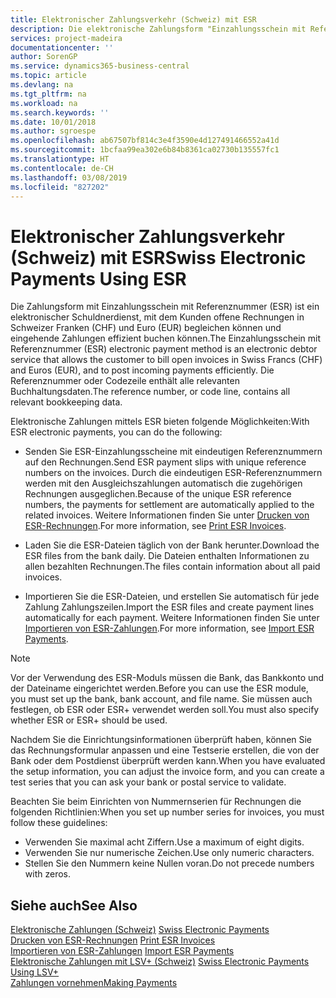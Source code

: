 ```yaml
---
title: Elektronischer Zahlungsverkehr (Schweiz) mit ESR
description: Die elektronische Zahlungsform "Einzahlungsschein mit Referenznummer" (ESR) ist ein elektronischer Debitorendienst, mit dem der Debitor offene Rechnungen in Schweizer Franken (CHF) und Euro (EUR) fakturieren und eingehende Zahlungen effizient buchen kann.
services: project-madeira
documentationcenter: ''
author: SorenGP
ms.service: dynamics365-business-central
ms.topic: article
ms.devlang: na
ms.tgt_pltfrm: na
ms.workload: na
ms.search.keywords: ''
ms.date: 10/01/2018
ms.author: sgroespe
ms.openlocfilehash: ab67507bf814c3e4f3590e4d127491466552a41d
ms.sourcegitcommit: 1bcfaa99ea302e6b84b8361ca02730b135557fc1
ms.translationtype: HT
ms.contentlocale: de-CH
ms.lasthandoff: 03/08/2019
ms.locfileid: "827202"
---
```

# <a name="swiss-electronic-payments-using-esr"></a><span data-ttu-id="50560-103">Elektronischer Zahlungsverkehr (Schweiz) mit ESR</span><span class="sxs-lookup"><span data-stu-id="50560-103">Swiss Electronic Payments Using ESR</span></span>
<span data-ttu-id="50560-104">Die Zahlungsform mit Einzahlungsschein mit Referenznummer (ESR) ist ein elektronischer Schuldnerdienst, mit dem Kunden offene Rechnungen in Schweizer Franken (CHF) und Euro (EUR) begleichen können und eingehende Zahlungen effizient buchen können.</span><span class="sxs-lookup"><span data-stu-id="50560-104">The Einzahlungsschein mit Referenznummer (ESR) electronic payment method is an electronic debtor service that allows the customer to bill open invoices in Swiss Francs (CHF) and Euros (EUR), and to post incoming payments efficiently.</span></span> <span data-ttu-id="50560-105">Die Referenznummer oder Codezeile enthält alle relevanten Buchhaltungsdaten.</span><span class="sxs-lookup"><span data-stu-id="50560-105">The reference number, or code line, contains all relevant bookkeeping data.</span></span>  

<span data-ttu-id="50560-106">Elektronische Zahlungen mittels ESR bieten folgende Möglichkeiten:</span><span class="sxs-lookup"><span data-stu-id="50560-106">With ESR electronic payments, you can do the following:</span></span>  

- <span data-ttu-id="50560-107">Senden Sie ESR-Einzahlungsscheine mit eindeutigen Referenznummern auf den Rechnungen.</span><span class="sxs-lookup"><span data-stu-id="50560-107">Send ESR payment slips with unique reference numbers on the invoices.</span></span> <span data-ttu-id="50560-108">Durch die eindeutigen ESR-Referenznummern werden mit den Ausgleichszahlungen automatisch die zugehörigen Rechnungen ausgeglichen.</span><span class="sxs-lookup"><span data-stu-id="50560-108">Because of the unique ESR reference numbers, the payments for settlement are automatically applied to the related invoices.</span></span> <span data-ttu-id="50560-109">Weitere Informationen finden Sie unter [Drucken von ESR-Rechnungen](how-to-print-esr-invoices.md).</span><span class="sxs-lookup"><span data-stu-id="50560-109">For more information, see [Print ESR Invoices](how-to-print-esr-invoices.md).</span></span>  

- <span data-ttu-id="50560-110">Laden Sie die ESR-Dateien täglich von der Bank herunter.</span><span class="sxs-lookup"><span data-stu-id="50560-110">Download the ESR files from the bank daily.</span></span> <span data-ttu-id="50560-111">Die Dateien enthalten Informationen zu allen bezahlten Rechnungen.</span><span class="sxs-lookup"><span data-stu-id="50560-111">The files contain information about all paid invoices.</span></span>  

- <span data-ttu-id="50560-112">Importieren Sie die ESR-Dateien, und erstellen Sie automatisch für jede Zahlung Zahlungszeilen.</span><span class="sxs-lookup"><span data-stu-id="50560-112">Import the ESR files and create payment lines automatically for each payment.</span></span> <span data-ttu-id="50560-113">Weitere Informationen finden Sie unter [Importieren von ESR-Zahlungen](how-to-import-esr-payments.md).</span><span class="sxs-lookup"><span data-stu-id="50560-113">For more information, see [Import ESR Payments](how-to-import-esr-payments.md).</span></span>  

> [!NOTE]  
>  <span data-ttu-id="50560-114">Vor der Verwendung des ESR-Moduls müssen die Bank, das Bankkonto und der Dateiname eingerichtet werden.</span><span class="sxs-lookup"><span data-stu-id="50560-114">Before you can use the ESR module, you must set up the bank, bank account, and file name.</span></span> <span data-ttu-id="50560-115">Sie müssen auch festlegen, ob ESR oder ESR+ verwendet werden soll.</span><span class="sxs-lookup"><span data-stu-id="50560-115">You must also specify whether ESR or ESR+ should be used.</span></span>

<span data-ttu-id="50560-116">Nachdem Sie die Einrichtungsinformationen überprüft haben, können Sie das Rechnungsformular anpassen und eine Testserie erstellen, die von der Bank oder dem Postdienst überprüft werden kann.</span><span class="sxs-lookup"><span data-stu-id="50560-116">When you have evaluated the setup information, you can adjust the invoice form, and you can create a test series that you can ask your bank or postal service to validate.</span></span>  

<span data-ttu-id="50560-117">Beachten Sie beim Einrichten von Nummernserien für Rechnungen die folgenden Richtlinien:</span><span class="sxs-lookup"><span data-stu-id="50560-117">When you set up number series for invoices, you must follow these guidelines:</span></span>  

- <span data-ttu-id="50560-118">Verwenden Sie maximal acht Ziffern.</span><span class="sxs-lookup"><span data-stu-id="50560-118">Use a maximum of eight digits.</span></span>  
- <span data-ttu-id="50560-119">Verwenden Sie nur numerische Zeichen.</span><span class="sxs-lookup"><span data-stu-id="50560-119">Use only numeric characters.</span></span>  
- <span data-ttu-id="50560-120">Stellen Sie den Nummern keine Nullen voran.</span><span class="sxs-lookup"><span data-stu-id="50560-120">Do not precede numbers with zeros.</span></span>  

## <a name="see-also"></a><span data-ttu-id="50560-121">Siehe auch</span><span class="sxs-lookup"><span data-stu-id="50560-121">See Also</span></span>  
 <span data-ttu-id="50560-122">[Elektronische Zahlungen (Schweiz)](swiss-electronic-payments.md) </span><span class="sxs-lookup"><span data-stu-id="50560-122">[Swiss Electronic Payments](swiss-electronic-payments.md) </span></span>  
 <span data-ttu-id="50560-123">[Drucken von ESR-Rechnungen](how-to-print-esr-invoices.md) </span><span class="sxs-lookup"><span data-stu-id="50560-123">[Print ESR Invoices](how-to-print-esr-invoices.md) </span></span>  
 <span data-ttu-id="50560-124">[Importieren von ESR-Zahlungen](how-to-import-esr-payments.md) </span><span class="sxs-lookup"><span data-stu-id="50560-124">[Import ESR Payments](how-to-import-esr-payments.md) </span></span>  
 <span data-ttu-id="50560-125">[Elektronische Zahlungen mit LSV+ (Schweiz)](swiss-electronic-payments-using-lsv-.md) </span><span class="sxs-lookup"><span data-stu-id="50560-125">[Swiss Electronic Payments Using LSV+](swiss-electronic-payments-using-lsv-.md) </span></span>  
 [<span data-ttu-id="50560-126">Zahlungen vornehmen</span><span class="sxs-lookup"><span data-stu-id="50560-126">Making Payments</span></span>](../../payables-make-payments.md)
